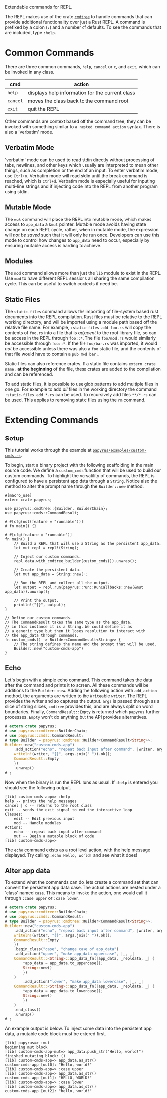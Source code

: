 Extendable commands for REPL.

The REPL makes use of the crate [`cmdtree`](https://crates.io/crates/cmdtree) to handle commands
that can provide additional functionality over just a Rust REPL.
A command is prefixed by a colon (`:`) and a number of defaults. To see the commands that are
included, type `:help`.

# Common Commands

There are three common commands, `help`, `cancel` or `c`, and `exit`, which can be invoked in any
class.

| cmd      | action                                          |
| -------- | ----------------------------------------------- |
| `help`   | displays help information for the current class |
| `cancel` | moves the class back to the command root        |
| `exit`   | quit the REPL                                   |

Other commands are context based off the command tree, they can be invoked with something similar
to `a nested command action` syntax. There is also a 'verbatim' mode.

## Verbatim Mode
'verbatim' mode can be used to read stdin directly without processing of tabs, newlines, and other
keys which usually are interpreted to mean other things, such as completion or the end of an input.
To enter verbatim mode, use `Ctrl+o`. Verbatim mode will read stdin until the break command is
reached, which is `Ctrl+d`. Verbatim mode is especially useful for inputing multi-line strings and
if injecting code into the REPL from another program using stdin.

## Mutable Mode
The `mut` command will place the REPL into mutable mode, which makes access to `app_data` a `&mut`
pointer. Mutable mode avoids having state change on each REPL cycle, rather, when in mutable mode,
the expression will _not be saved_ such that it will only be run once. Developers can use this mode
to control how changes to `app_data` need to occur, especially by ensuring mutable access is
harding to achieve.

## Modules
The `mod` command allows more than just the `lib` module to exist in the REPL. Use `mod` to have
different REPL sessions all sharing the same compilation cycle. This can be useful to switch
contexts if need be.

## Static Files
The `static-files` command allows the importing of file-system based rust documents into the REPL
compilation. Rust files must be relative to the REPL working directory, and will be imported using
a module path based off the relative file name. For example, `:static-files add foo.rs` will copy
the contents of `foo.rs` into a file that is _adjacent_ to the root library file, so can be access
in the REPL through `foo::*`. The file `foo/mod.rs` would similarly be accessible through `foo::*`.
If the file `foo/bar.rs` was imported, it would _not_ be accessible unless there was also a `foo`
static file, and the contents of that file would have to contain a `pub mod bar;`.

Static files can also reference crates. If a static file contains `extern crate name;` **at the
beginning** of the file, these crates are added to the compilation and can be referenced.

To add static files, it is possible to use glob patterns to add multiple files in one go. For
example to add _all_ files in the working directory the command `:static-files add *.rs` can be
used. To recursively add files `**/*.rs` can be used. This applies to removing static files using
the `rm` command.

# Extending Commands
## Setup

This tutorial works through the example at
[`papyrus/examples/custom-cmds.rs`](https://github.com/kurtlawrence/papyrus/blob/master/papyrus/examples/custom-cmds.rs).

To begin, start a binary project with the following scaffolding in the main source code. We define
a `custom_cmds` function that will be used to build our custom commands. To highlight the
versatility of commands, the REPL is configured to have a persistent app data through a `String`.
Notice also the method to alter the prompt name through the `Builder::new` method.

```rust,no_run
#[macro_use]
extern crate papyrus;

use papyrus::cmdtree::{Builder, BuilderChain};
use papyrus::cmds::CommandResult;

# #[cfg(not(feature = "runnable"))]
# fn main() {}

# #[cfg(feature = "runnable")]
fn main() {
    // Build a REPL that will use a String as the persistent app_data.
    let mut repl = repl!(String);

    // Inject our custom commands.
    repl.data.with_cmdtree_builder(custom_cmds()).unwrap();

    // Create the persistent data.
    let mut app_data = String::new();

    // Run the REPL and collect all the output.
    let output = repl.run(papyrus::run::RunCallbacks::new(&mut app_data)).unwrap();

    // Print the output.
    println!("{}", output);
}

// Define our custom commands.
// The CommandResult takes the same type as the app_data,
// in this instance it is a String. We could define it as
// a generic type but then it loses resolution to interact with
// the app_data through commands.
fn custom_cmds() -> Builder<CommandResult<String>> {
    // The string defines the name and the prompt that will be used.
    Builder::new("custom-cmds-app")
}
```

## Echo

Let's begin with a simple echo command. This command takes the data after the command and prints it
to screen. All these commands will be additions to the `Builder::new`.
Adding the following action with `add_action` method, the arguments are written to the `Write`able
`writer`. The REPL provides the writer and so captures the output. `args` is passed through as a
slice of string slices, `cmdtree` provides this, and are always split on word boundaries.
Finally, `CommandResult::Empty` is returned which `papyrus` further processes. `Empty` won't do
anything but the API provides alternatives.

```rust
# extern crate papyrus;
# use papyrus::cmdtree::BuilderChain;
# use papyrus::cmds::CommandResult;
# type Builder = papyrus::cmdtree::Builder<CommandResult<String>>;
Builder::new("custom-cmds-app")
    .add_action("echo", "repeat back input after command", |writer, args| {
    writeln!(writer, "{}", args.join(" ")).ok();
    CommandResult::Empty
    })
    .unwrap()
# ;
```

Now when the binary is run the REPL runs as usual. If `:help` is entered you should see the
following output.

```text
[lib] custom-cmds-app=> :help
help -- prints the help messages
cancel | c -- returns to the root class
exit -- sends the exit signal to end the interactive loop
Classes:
    edit -- Edit previous input
    mod -- Handle modules
Actions:
    echo -- repeat back input after command
    mut -- Begin a mutable block of code
[lib] custom-cmds-app=>
```

The `echo` command exists as a root level action, with the help message displayed. Try calling
`:echo Hello, world!` and see what it does!


## Alter app data

To extend what the commands can do, lets create a command set that can convert the persistent app
data case.
The actual actions are nested under a 'class' named `case`. This means to invoke the action, one
would call it through `:case upper` or `:case lower`.

```rust
# extern crate papyrus;
# use papyrus::cmdtree::BuilderChain;
# use papyrus::cmds::CommandResult;
# type Builder = papyrus::cmdtree::Builder<CommandResult<String>>;
Builder::new("custom-cmds-app")
    .add_action("echo", "repeat back input after command", |writer, args| {
    writeln!(writer, "{}", args.join(" ")).ok();
    CommandResult::Empty
    })
    .begin_class("case", "change case of app_data")
    .add_action("upper", "make app_data uppercase", |_, _|
    CommandResult::<String>::app_data_fn(|app_data, _repldata, _| {
        *app_data = app_data.to_uppercase();
        String::new()
        })
    )
        .add_action("lower", "make app_data lowercase", |_, _|
    CommandResult::<String>::app_data_fn(|app_data, _repldata, _| {
        *app_data = app_data.to_lowercase();
        String::new()
        })
    )
    .end_class()
    .unwrap()
# ;
```

An example output is below. To inject some data into the persistent app data, a mutable code block
must be entered first.

```text
[lib] papyrus=> :mut
beginning mut block
[lib] custom-cmds-app-mut=> app_data.push_str("Hello, world!")
finished mutating block: ()
[lib] custom-cmds-app=> app_data.as_str()
custom-cmds-app [out0]: "Hello, world!"
[lib] custom-cmds-app=> :case upper
[lib] custom-cmds-app=> app_data.as_str()
custom-cmds-app [out1]: "HELLO, WORLD!"
[lib] custom-cmds-app=> :case lower
[lib] custom-cmds-app=> app_data.as_str()
custom-cmds-app [out2]: "hello, world!"
```

